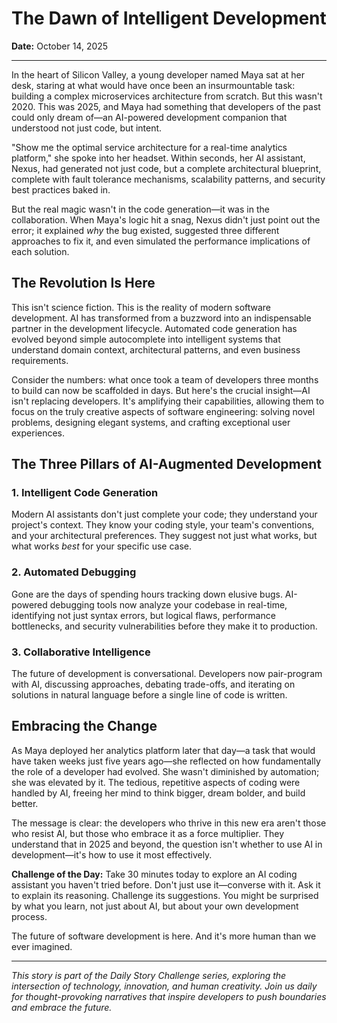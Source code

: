 # The Dawn of Intelligent Development

**Date:** October 14, 2025

---

In the heart of Silicon Valley, a young developer named Maya sat at her desk, staring at what would have once been an insurmountable task: building a complex microservices architecture from scratch. But this wasn't 2020. This was 2025, and Maya had something that developers of the past could only dream of—an AI-powered development companion that understood not just code, but intent.

"Show me the optimal service architecture for a real-time analytics platform," she spoke into her headset. Within seconds, her AI assistant, Nexus, had generated not just code, but a complete architectural blueprint, complete with fault tolerance mechanisms, scalability patterns, and security best practices baked in.

But the real magic wasn't in the code generation—it was in the collaboration. When Maya's logic hit a snag, Nexus didn't just point out the error; it explained *why* the bug existed, suggested three different approaches to fix it, and even simulated the performance implications of each solution.

## The Revolution Is Here

This isn't science fiction. This is the reality of modern software development. AI has transformed from a buzzword into an indispensable partner in the development lifecycle. Automated code generation has evolved beyond simple autocomplete into intelligent systems that understand domain context, architectural patterns, and even business requirements.

Consider the numbers: what once took a team of developers three months to build can now be scaffolded in days. But here's the crucial insight—AI isn't replacing developers. It's amplifying their capabilities, allowing them to focus on the truly creative aspects of software engineering: solving novel problems, designing elegant systems, and crafting exceptional user experiences.

## The Three Pillars of AI-Augmented Development

### 1. Intelligent Code Generation
Modern AI assistants don't just complete your code; they understand your project's context. They know your coding style, your team's conventions, and your architectural preferences. They suggest not just what works, but what works *best* for your specific use case.

### 2. Automated Debugging
Gone are the days of spending hours tracking down elusive bugs. AI-powered debugging tools now analyze your codebase in real-time, identifying not just syntax errors, but logical flaws, performance bottlenecks, and security vulnerabilities before they make it to production.

### 3. Collaborative Intelligence
The future of development is conversational. Developers now pair-program with AI, discussing approaches, debating trade-offs, and iterating on solutions in natural language before a single line of code is written.

## Embracing the Change

As Maya deployed her analytics platform later that day—a task that would have taken weeks just five years ago—she reflected on how fundamentally the role of a developer had evolved. She wasn't diminished by automation; she was elevated by it. The tedious, repetitive aspects of coding were handled by AI, freeing her mind to think bigger, dream bolder, and build better.

The message is clear: the developers who thrive in this new era aren't those who resist AI, but those who embrace it as a force multiplier. They understand that in 2025 and beyond, the question isn't whether to use AI in development—it's how to use it most effectively.

**Challenge of the Day:** Take 30 minutes today to explore an AI coding assistant you haven't tried before. Don't just use it—converse with it. Ask it to explain its reasoning. Challenge its suggestions. You might be surprised by what you learn, not just about AI, but about your own development process.

The future of software development is here. And it's more human than we ever imagined.

---

*This story is part of the Daily Story Challenge series, exploring the intersection of technology, innovation, and human creativity. Join us daily for thought-provoking narratives that inspire developers to push boundaries and embrace the future.*

